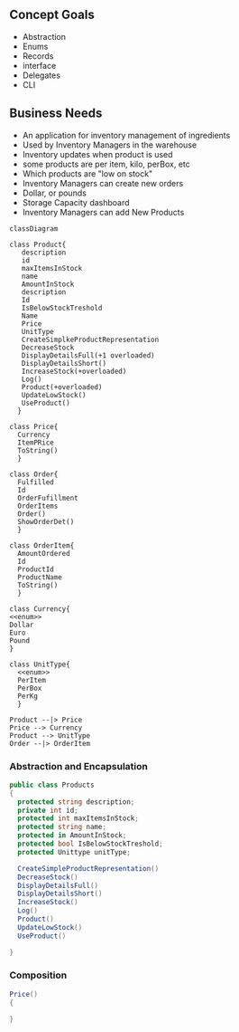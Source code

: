 ## Concept Goals

- Abstraction
- Enums
- Records
- interface
- Delegates
- CLI

## Business Needs

- An application for inventory management of ingredients
- Used by Inventory Managers in the warehouse
- Inventory updates when product is used
- some products are per item, kilo, perBox, etc
- Which products are "low on stock"
- Inventory Managers can create new orders
- Dollar, or pounds
- Storage Capacity dashboard
- Inventory Managers can add New Products

```mermaid
classDiagram

class Product{
   description
   id
   maxItemsInStock
   name
   AmountInStock
   description
   Id
   IsBelowStockTreshold
   Name
   Price
   UnitType
   CreateSimplkeProductRepresentation
   DecreaseStock
   DisplayDetailsFull(+1 overloaded)
   DisplayDetailsShort()
   IncreaseStock(+overloaded)
   Log()
   Product(+overloaded)
   UpdateLowStock()
   UseProduct()
  }

class Price{
  Currency
  ItemPRice
  ToString()
  }

class Order{
  Fulfilled
  Id
  OrderFufillment
  OrderItems
  Order()
  ShowOrderDet()
  }

class OrderItem{
  AmountOrdered
  Id
  ProductId
  ProductName
  ToString()
  }

class Currency{
<<enum>>
Dollar
Euro
Pound
}

class UnitType{
  <<enum>>
  PerItem
  PerBox
  PerKg
  }

Product --|> Price
Price --> Currency
Product --> UnitType
Order --|> OrderItem
```

### Abstraction and Encapsulation

```c#
public class Products
{
  protected string description;
  private int id;
  protected int maxItemsInStock;
  protected string name;
  protected in AmountInStock;
  protected bool IsBelowStockTreshold;
  protected Unittype unitType;

  CreateSimpleProductRepresentation()
  DecreaseStock()
  DisplayDetailsFull()
  DisplayDetailsShort()
  IncreaseStock()
  Log()
  Product()
  UpdateLowStock()
  UseProduct()

}

```

### Composition

```c#
Price()
{

}
```
